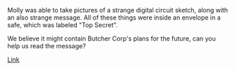 Molly was able to take pictures of a strange digital circuit sketch, along with an also strange message. All of these things were inside an envelope in a safe, which was labeled "Top Secret".

We believe it might contain Butcher Corp's plans for the future, can you help us read the message?



[Link](https://static.pwn2win.party/topsecret_14979f14372b0623020a100df9a80912c62d2346763427fb314d20fc93cb76fb.tar.gz)
